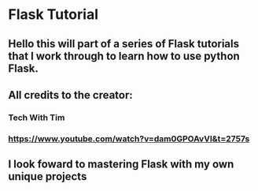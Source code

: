 # Flask Tutorial
## Hello this will part of a series of Flask tutorials that I work through to learn how to use python Flask.
## All credits to the creator:
### Tech With Tim 
### https://www.youtube.com/watch?v=dam0GPOAvVI&t=2757s
## I look foward to mastering Flask with my own unique projects
